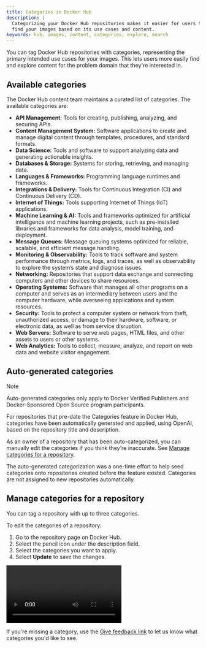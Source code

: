 ```yaml
---
title: Categories in Docker Hub
description: |
  Categorizing your Docker Hub repositories makes it easier for users to
  find your images based on its use cases and content.
keywords: hub, images, content, categories, explore, search
---
```


You can tag Docker Hub repositories with categories, representing the primary
intended use cases for your images. This lets users more easily find and
explore content for the problem domain that they're interested in.

## Available categories

The Docker Hub content team maintains a curated list of categories.
The available categories are:

- **API Management**: Tools for creating, publishing, analyzing, and securing APIs.
- **Content Management System:** Software applications to create and manage digital content through templates, procedures, and standard formats.
- **Data Science:** Tools and software to support analyzing data and generating actionable insights.
- **Databases & Storage:** Systems for storing, retrieving, and managing data.
- **Languages & Frameworks:** Programming language runtimes and frameworks.
- **Integrations & Delivery:** Tools for Continuous Integration (CI) and Continuous Delivery (CD).
- **Internet of Things:** Tools supporting Internet of Things (IoT) applications.
- **Machine Learning & AI:** Tools and frameworks optimized for artificial intelligence and machine learning projects, such as pre-installed libraries and frameworks for data analysis, model training, and deployment.
- **Message Queues:** Message queuing systems optimized for reliable, scalable, and efficient message handling.
- **Monitoring & Observability:** Tools to track software and system performance through metrics, logs, and traces, as well as observability to explore the system’s state and diagnose issues.
- **Networking:** Repositories that support data exchange and connecting computers and other devices to share resources.
- **Operating Systems:** Software that manages all other programs on a computer and serves as an intermediary between users and the computer hardware, while overseeing applications and system resources.
- **Security:** Tools to protect a computer system or network from theft, unauthorized access, or damage to their hardware, software, or electronic data, as well as from service disruption.
- **Web Servers:** Software to serve web pages, HTML files, and other assets to users or other systems.
- **Web Analytics:** Tools to collect, measure, analyze, and report on web data and website visitor engagement.

## Auto-generated categories

> [!NOTE]
>
> Auto-generated categories only apply to Docker Verified Publishers and
> Docker-Sponsored Open Source program participants.

For repositories that pre-date the Categories feature in Docker Hub,
categories have been automatically generated and applied, using OpenAI, based
on the repository title and description.

As an owner of a repository that has been auto-categorized, you can manually
edit the categories if you think they're inaccurate. See [Manage categories for
a repository](#manage-categories-for-a-repository).

The auto-generated categorization was a one-time effort to help seed categories
onto repositories created before the feature existed. Categories are not
assigned to new repositories automatically.

## Manage categories for a repository

You can tag a repository with up to three categories.

To edit the categories of a repository:

1. Go to the repository page on Docker Hub.
2. Select the pencil icon under the description field.
3. Select the categories you want to apply.
4. Select **Update** to save the changes.

<video controls>
  <source src="/assets/video/hub_categories.mp4" type="video/mp4" />
</video>

If you're missing a category, use the
[Give feedback link](https://docker.qualtrics.com/jfe/form/SV_03CrMyAkCWVylKu)
to let us know what categories you'd like to see.
